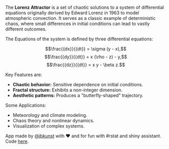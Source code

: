 The **Lorenz Attractor** is a set of chaotic solutions to a system of differential equations originally derived by Edward Lorenz in 1963 to model atmospheric convection. It serves as a classic example of deterministic chaos, where small differences in initial conditions can lead to vastly different outcomes.

The Equations of the system is defined by three differential equations:

$$\frac{{dx}}{{dt}} = \sigma (y - x),$$
$$\frac{{dy}}{{dt}} = x (\rho - z) - y,$$
$$\frac{{dz}}{{dt}} = x y - \beta z.$$

Key Features are:
- **Chaotic behavior:** Sensitive dependence on initial conditions.
- **Fractal structure:** Exhibits a non-integer dimension.
- **Aesthetic patterns:** Produces a "butterfly-shaped" trajectory.

Some Applications:
- Meteorology and climate modeling.
- Chaos theory and nonlinear dynamics.
- Visualization of complex systems.

App made by [@jbkunst](https://twitter.com/jbkunst) with ❤️ and for fun with #rstat and shiny assistant. Code 
[here](https://github.com/jbkunst/shiny-apps-educational).
